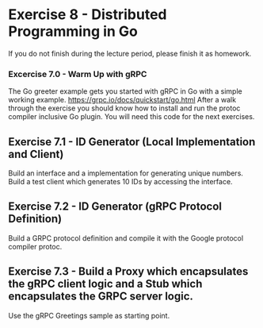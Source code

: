 # Exercise 8 - Distributed Programming in Go

If you do not finish during the lecture period, please finish it as homework.

### Excercise 7.0 - Warm Up with gRPC
The Go greeter example gets you started with gRPC in Go with a simple working example.
https://grpc.io/docs/quickstart/go.html
After a walk through the exercise you should know how to install and run the protoc compiler inclusive Go plugin. 
You will need this code for the next exercises.

## Exercise 7.1 - ID Generator (Local Implementation and Client)
Build an interface and a implementation for generating unique numbers. 
Build a test client which generates 10 IDs by accessing the interface.

## Exercise 7.2 - ID Generator (gRPC Protocol Definition)
Build a GRPC protocol definition and compile it with the Google protocol compiler protoc.

## Exercise 7.3 - Build a Proxy which encapsulates the gRPC client logic and a Stub which encapsulates the GRPC server logic.
Use the gRPC Greetings sample as starting point.

